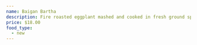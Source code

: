 ```yaml
---
name: Baigan Bartha
description: Fire roasted eggplant mashed and cooked in fresh ground spices, onion, green peas, Tomato, ginger and garlic.
price: $18.00
food_type:
  - new
---
```

